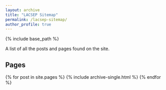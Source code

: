 ```yaml
---
layout: archive
title: "LACSEP Sitemap"
permalink: /lacsep-sitemap/
author_profile: true
---
```

{% include base_path %}

A list of all the posts and pages found on the site. 

<h2>Pages</h2>
{% for post in site.pages %}
  {% include archive-single.html %}
{% endfor %}
